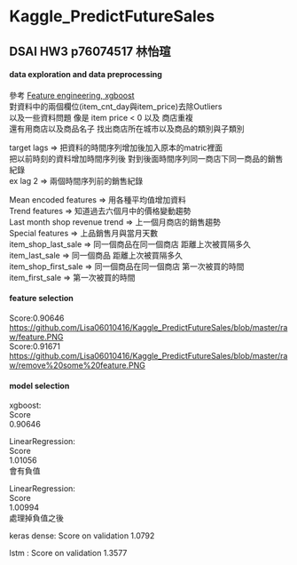 # Kaggle_PredictFutureSales
## DSAI HW3  p76074517 林怡瑄



#### data exploration and data preprocessing
參考 [Feature engineering, xgboost](https://www.kaggle.com/dhimananubhav/feature-engineering-xgboost)  
對資料中的兩個欄位(item_cnt_day與item_price)去除Outliers  
以及一些資料問題 像是 item price < 0 以及 商店重複  
還有用商店以及商品名子 找出商店所在城市以及商品的類別與子類別  

target lags =>  把資料的時間序列增加後加入原本的matric裡面  
把以前時刻的資料增加時間序列後 對到後面時間序列同一商店下同一商品的銷售紀錄  
ex lag 2 => 兩個時間序列前的銷售紀錄  

Mean encoded features => 用各種平均值增加資料  
Trend features => 知道過去六個月中的價格變動趨勢  
Last month shop revenue trend => 上一個月商店的銷售趨勢  
Special features => 上品銷售月與當月天數  
item_shop_last_sale => 同一個商品在同一個商店 距離上次被買隔多久  
item_last_sale => 同一個商品 距離上次被買隔多久  
item_shop_first_sale => 同一個商品在同一個商店 第一次被買的時間  
item_first_sale =>  第一次被買的時間  

#### feature selection
Score:0.90646  
https://github.com/Lisa06010416/Kaggle_PredictFutureSales/blob/master/raw/feature.PNG  
Score:0.91671  
https://github.com/Lisa06010416/Kaggle_PredictFutureSales/blob/master/raw/remove%20some%20feature.PNG  

#### model selection
xgboost:  
Score  
0.90646  

LinearRegression:  
Score  
1.01056  
會有負值  

LinearRegression:  
Score  
1.00994  
處理掉負值之後  

keras dense:
Score on validation 1.0792

lstm :
Score on validation 1.3577
